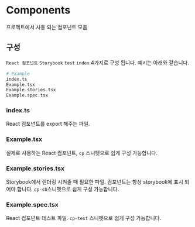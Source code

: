 # Components

프로젝트에서 사용 되는 컴포넌트 모음

## 구성

`React 컴포넌트` `Storybook` `test` `index` 4가지로 구성 됩니다. 예시는 아래와 같습니다.

```bash
# Example
index.ts
Example.tsx
Example.stories.tsx
Example.spec.tsx
```

### index.ts

React 컴포넌트를 export 해주는 파일.

### Example.tsx

실제로 사용하는 React 컴포넌트, `cp` 스니펫으로 쉽게 구성 가능합니다.

### Example.stories.tsx

Storybook에서 렌더링 시켜줄 때 필요한 파일. 컴포넌트는 항상 storybook에 표시 되어야 합니다. `cp-sb`스니펫으로 쉽게 구성 가능합니다.

### Example.spec.tsx

React 컴포넌트 테스트 파일. `cp-test` 스니펫으로 쉽게 구성 가능합니다.
